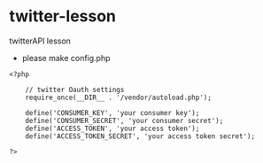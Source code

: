 # twitter-lesson
twitterAPI lesson


* please make config.php

``` config.php
<?php

    // twitter Oauth settings
    require_once(__DIR__ . '/vendor/autoload.php');

    define('CONSUMER_KEY', 'your consumer key');
    define('CONSUMER_SECRET', 'your consumer secret');
    define('ACCESS_TOKEN', 'your access token');
    define('ACCESS_TOKEN_SECRET', 'your access token secret');

?>
```
